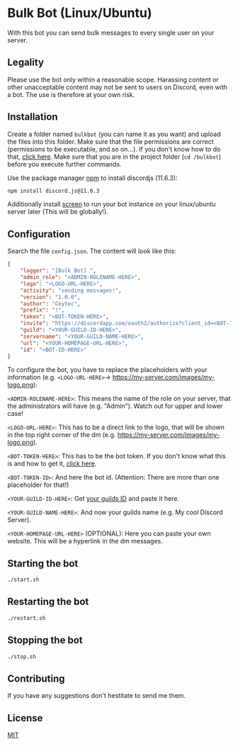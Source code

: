 # Bulk Bot (Linux/Ubuntu)

With this bot you can send bulk messages to every single user on your server.

## Legality

Please use the bot only within a reasonable scope. Harassing content or other unacceptable content may not be sent to users on Discord, even with a bot. The use is therefore at your own risk.

## Installation

Create a folder named ``bulkbot`` (you can name it as you want) and upload the files into this folder. Make sure that the file permissions are correct (permissions to be executable, and so on...). If you don't know how to do that, [click here](https://askubuntu.com/questions/229589/how-to-make-a-file-e-g-a-sh-script-executable-so-it-can-be-run-from-a-termi). Make sure that you are in the project folder (``cd /bulkbot``) before you execute further commands.

Use the package manager [npm](https://docs.npmjs.com/cli/install) to install discordjs (11.6.3):

```bash
npm install discord.js@11.6.3
```
Additionally install [screen](https://wiki.ubuntuusers.de/Screen/) to run your bot instance on your linux/ubuntu server later (This will be globally!).

## Configuration

Search the file ``config.json``. The content will look like this:

```json
{
    "logger": "[Bulk Bot] ",
    "admin_role": "<ADMIN-ROLENAME-HERE>",
    "logo": "<LOGO-URL-HERE>",
    "activity": "sending messages!",
    "version": "1.0.0",
    "author": "Ceytec",
    "prefix": "!",
    "token": "<BOT-TOKEN-HERE>",
    "invite": "https://discordapp.com/oauth2/authorize?client_id=<BOT-ID-HERE>&permissions=8&scope=bot",
    "guild": "<YOUR-GUILD-ID-HERE>",
    "servername": "<YOUR-GUILD-NAME-HERE>",
    "url": "<YOUR-HOMEPAGE-URL-HERE>",
    "id": "<BOT-ID-HERE>"
}
```
To configure the bot, you have to replace the placeholders with your information (e.g. ``<LOGO-URL-HERE>``→ https://my-server.com/images/my-logo.png):

``<ADMIN-ROLENAME-HERE>``: This means the name of the role on your server, that the administrators will have (e.g. "Admin"). Watch out for upper and lower case!

``<LOGO-URL-HERE>``: This has to be a direct link to the logo, that will be shown in the top right corner of the dm (e.g. https://my-server.com/images/my-logo.png).

``<BOT-TOKEN-HERE>``: This has to be the bot token. If you don't know what this is and how to get it, [click here](https://www.google.de/search?q=How+to+create+discord+bot+developer+portal&oq=How+to+create+discord+bot+developer+portal).

``<BOT-TOKEN-ID>``: And here the bot id. (Attention: There are more than one placeholder for that!)

``<YOUR-GUILD-ID-HERE>``: Get [your guilds ID](https://support.discordapp.com/hc/de/articles/206346498-Wie-finde-ich-meine-Server-ID-) and paste it here.

``<YOUR-GUILD-NAME-HERE>``: And now your guilds name (e.g. My cool Discord Server).

``<YOUR-HOMEPAGE-URL-HERE>`` (OPTIONAL): Here you can paste your own website. This will be a hyperlink in the dm messages.

## Starting the bot

```bash
./start.sh
```

## Restarting the bot

```bash
./restart.sh
```

## Stopping the bot

```bash
./stop.sh
```

## Contributing
If you have any suggestions don't hestitate to send me them.

## License
[MIT](https://choosealicense.com/licenses/mit/)

